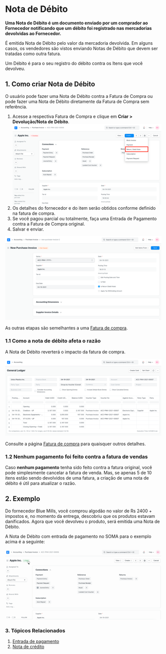 # Nota de Débito


**Uma Nota de Débito é um documento enviado por um comprador ao Fornecedor notificando que um débito foi registrado nas mercadorias devolvidas ao Fornecedor.**


É emitida Nota de Débito pelo valor da mercadoria devolvida. Em alguns casos, os vendedores são vistos enviando Notas de Débito que devem ser tratadas como outra fatura.


Um Débito é para o seu registro do débito contra os Itens que você devolveu.


## 1. Como criar Nota de Débito


O usuário pode fazer uma Nota de Débito contra a Fatura de Compra ou pode fazer uma Nota de Débito diretamente da Fatura de Compra sem referência.


1. Acesse a respectiva Fatura de Compra e clique em **Criar > Devolução/Nota de Débito**.
![Nota de débito da fatura](/files/debit-note-from-purchase-invoice.png)
2. Os detalhes do fornecedor e do item serão obtidos conforme definido na fatura de compra.
3. Se você pagou parcial ou totalmente, faça uma Entrada de Pagamento contra a Fatura de Compra original.
4. Salvar e enviar.


![Nota de débito](/files/debit-note.png)


As outras etapas são semelhantes a uma [Fatura de compra](/docs/pt/accounts/purchase-invoice).


### 1.1 Como a nota de débito afeta o razão


A Nota de Débito reverterá o impacto da fatura de compra.


![Debit Note Ledger](/files/debit-note-ledger.png)


Consulte a página [Fatura de compra](/docs/pt/accounts/purchase-invoice) para quaisquer outros detalhes.


### 1.2 Nenhum pagamento foi feito contra a fatura de vendas


Caso **nenhum pagamento** tenha sido feito contra a fatura original, você pode simplesmente cancelar a fatura de venda. Mas, se apenas 5 de 10 itens estão sendo devolvidos de uma fatura, a criação de uma nota de débito é útil para atualizar o razão.


## 2. Exemplo


Do fornecedor Blue Mills, você comprou algodão no valor de Rs 2400 + impostos e, no momento da entrega, descobriu que os produtos estavam danificados. Agora que você devolveu o produto, será emitida uma Nota de Débito.


A Nota de Débito com entrada de pagamento no SOMA para o exemplo acima é a seguinte:


![Criando nota de débito](/files/creating-debit-note.gif)


### 3. Tópicos Relacionados


1. [Entrada de pagamento](/docs/pt/accounts/payment-entry)
2. [Nota de crédito](/docs/pt/accounts/credit-note)
